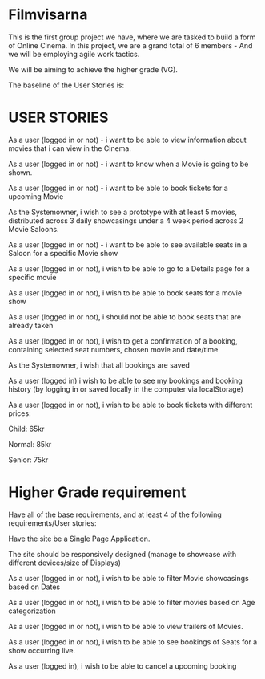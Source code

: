 # Filmvisarna
This is the first group project we have, where we are tasked to build a form of Online Cinema.
In this project, we are a grand total of 6 members - And we will be employing agile work tactics.

We will be aiming to achieve the higher grade (VG).

The baseline of the User Stories is:

# USER STORIES

As a user (logged in or not) - i want to be able to view information about movies that i can view in the Cinema.

As a user (logged in or not) - i want to know when a Movie is going to be shown.

As a user (logged in or not) - i want to be able to book tickets for a upcoming Movie

As the Systemowner, i wish to see a prototype with at least 5 movies, distributed across 3 daily showcasings under a 4 week period across 2 Movie Saloons.

As a user (logged in or not) - i want to be able to see available seats in a Saloon for a specific Movie show

As a user (logged in or not), i wish to be able to go to a Details page for a specific movie

As a user (logged in or not), i wish to be able to book seats for a movie show

As a user (logged in or not), i should not be able to book seats that are already taken

As a user (logged in or not), i wish to get a confirmation of a booking, containing selected seat numbers, chosen movie and date/time

As the Systemowner, i wish that all bookings are saved

As a user (logged in) i wish to be able to see my bookings and booking history (by logging in or saved locally in the computer via localStorage)

As a user (logged in or not), i wish to be able to book tickets with different prices:

Child: 65kr

Normal: 85kr

Senior: 75kr

# Higher Grade requirement

Have all of the base requirements, and at least 4 of the following requirements/User stories:

Have the site be a Single Page Application.

The site should be responsively designed (manage to showcase with different devices/size of Displays)

As a user (logged in or not), i wish to be able to filter Movie showcasings based on Dates

As a user (logged in or not), i wish to be able to filter movies based on Age categorization

As a user (logged in or not), i wish to be able to view trailers of Movies.

As a user (logged in or not), i wish to be able to see bookings of Seats for a show occurring live.

As a user (logged in), i wish to be able to cancel a upcoming booking
